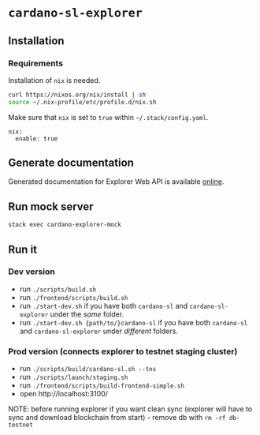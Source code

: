 # `cardano-sl-explorer`

## Installation

### Requirements

Installation of `nix` is needed.

```bash
curl https://nixos.org/nix/install | sh
source ~/.nix-profile/etc/profile.d/nix.sh
```

Make sure that `nix` is set to `true` within `~/.stack/config.yaml`.

```
nix:
  enable: true
```

## Generate documentation

Generated documentation for Explorer Web API is available [online](https://cardanodocs.com/technical/explorer/api/).

## Run mock server

```bash
stack exec cardano-explorer-mock
```

## Run it

### Dev version

- run `./scripts/build.sh`
- run `./frontend/scripts/build.sh`
- run `./start-dev.sh` if you have both `cardano-sl` and `cardano-sl-explorer` under the *same* folder.
- run `./start-dev.sh {path/to/}cardano-sl` if you have both `cardano-sl` and `cardano-sl-explorer` under *different* folders.

### Prod version (connects explorer to testnet staging cluster)

- run `./scripts/build/cardano-sl.sh --tns`
- run `./scripts/launch/staging.sh`
- run `./frontend/scripts/build-frontend-simple.sh`
- open http://localhost:3100/ 

NOTE: before running explorer if you want clean sync (explorer will have to sync and download blockchain from start) - remove db with `rm -rf db-testnet` 

